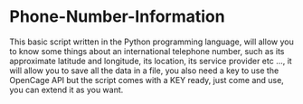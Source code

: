 # Phone-Number-Information
This basic script written in the Python programming language, will allow you to know some things about an international telephone number, such as its approximate latitude and longitude, its location, its service provider etc ..., it will allow you to save all the data in a file, you also need a key to use the OpenCage API but the script comes with a KEY ready, just come and use, you can extend it as you want.
